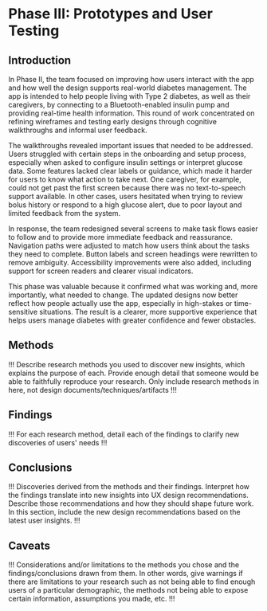 # Phase III: Prototypes and User Testing

## Introduction

In Phase II, the team focused on improving how users interact with the app and how well the design supports real-world diabetes management. The app is intended to help people living with Type 2 diabetes, as well as their caregivers, by connecting to a Bluetooth-enabled insulin pump and providing real-time health information. This round of work concentrated on refining wireframes and testing early designs through cognitive walkthroughs and informal user feedback.

The walkthroughs revealed important issues that needed to be addressed. Users struggled with certain steps in the onboarding and setup process, especially when asked to configure insulin settings or interpret glucose data. Some features lacked clear labels or guidance, which made it harder for users to know what action to take next. One caregiver, for example, could not get past the first screen because there was no text-to-speech support available. In other cases, users hesitated when trying to review bolus history or respond to a high glucose alert, due to poor layout and limited feedback from the system.

In response, the team redesigned several screens to make task flows easier to follow and to provide more immediate feedback and reassurance. Navigation paths were adjusted to match how users think about the tasks they need to complete. Button labels and screen headings were rewritten to remove ambiguity. Accessibility improvements were also added, including support for screen readers and clearer visual indicators.

This phase was valuable because it confirmed what was working and, more importantly, what needed to change. The updated designs now better reflect how people actually use the app, especially in high-stakes or time-sensitive situations. The result is a clearer, more supportive experience that helps users manage diabetes with greater confidence and fewer obstacles.

## Methods

!!! Describe research methods you used to discover new insights, which explains the purpose of each. Provide enough detail that someone would be able to faithfully reproduce your research. Only include research methods in here, not design documents/techniques/artifacts !!!

## Findings

!!! For each research method, detail each of the findings to clarify new discoveries of users' needs !!!

## Conclusions

!!! Discoveries derived from the methods and their findings. Interpret how the findings translate into new insights into UX design recommendations. Describe those recommendations and how they should shape future work. In this section, include the new design recommendations based on the latest user insights. !!!

## Caveats

!!! Considerations and/or limitations to the methods you chose and the findings/conclusions drawn from them. In other words, give warnings if there are limitations to your research such as not being able to find enough users of a particular demographic, the methods not being able to expose certain information, assumptions you made, etc. !!!
